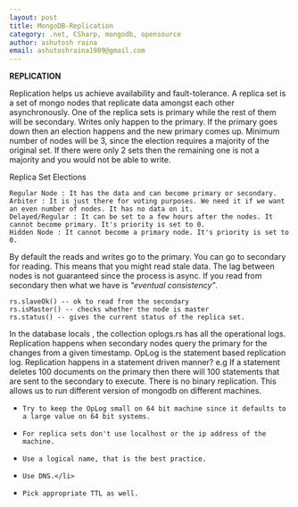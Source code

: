 ```yaml
---
layout: post
title: MongoDB-Replication
category: .net, CSharp, mongodb, opensource
author: ashutosh raina
email: ashutoshraina1989@gmail.com
---
```


**REPLICATION**

Replication helps us achieve availability and fault-tolerance. A replica set is a set of mongo nodes that replicate data amongst each other asynchronously. One of the replica sets is primary while the rest of them will be secondary.
Writes only happen to the primary. If the primary goes down then an election happens and the new primary comes up.
Minimum number of nodes will be 3, since the election requires a majority of the original set.
If there were only 2 sets then the remaining one is not a majority and you would not be able to write.

<!--excerpt-->
Replica Set Elections

    Regular Node : It has the data and can become primary or secondary.
    Arbiter : It is just there for voting purposes. We need it if we want an even number of nodes. It has no data on it.
    Delayed/Regular : It can be set to a few hours after the nodes. It cannot become primary. It's priority is set to 0.
    Hidden Node : It cannot become a primary node. It's priority is set to 0.

By default the reads and writes go to the primary. You can go to secondary for reading. This means that you might read stale data. The lag between nodes is not guaranteed since the process is async. If you read from secondary then what we have is *"eventual consistency"*.


	rs.slaveOk() -- ok to read from the secondary
	rs.isMaster() -- checks whether the node is master
	rs.status() -- gives the current status of the replica set.


In the database locals , the collection oplogs.rs has all the operational logs. Replication happens when secondary nodes query the primary for the changes from a given timestamp. OpLog is the statement based replication log.
Replication happens in a statement driven manner?
e.g If a statement deletes 100 documents on the primary then there will 100 statements that are sent to the secondary to execute. There is no binary replication. This allows us to run different version of mongodb on different machines.

-     Try to keep the OpLog small on 64 bit machine since it defaults to a large value on 64 bit systems.
-     For replica sets don't use localhost or the ip address of the machine.
-     Use a logical name, that is the best practice.
-     Use DNS.</li>
-     Pick appropriate TTL as well.
